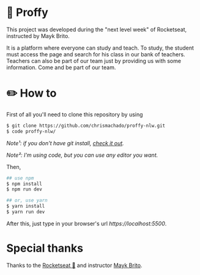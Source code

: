 # 📘 Proffy

This project was developed during the "next level week" of Rocketseat, instructed by Mayk Brito.

It is a platform where everyone can study and teach. To study, the student must access the page and search for his class in our bank of teachers. Teachers can also be part of our team just by providing us with some information. Come and be part of our team.

# ✏️ How to

First of all you'll need to clone this repository by using

```bash
$ git clone https://github.com/chrismachado/proffy-nlw.git
$ code proffy-nlw/
```

_Note¹: if you don't have git install, [check it out](https://git-scm.com/downloads)._

_Note²: I'm using code, but you can use any editor you want._

Then, 

```bash
## use npm
$ npm install 
$ npm run dev

## or, use yarn
$ yarn install
$ yarn run dev

```

After this, just type in your browser's url _https://localhost:5500_.

# Special thanks

Thanks to the [Rocketseat 🚀](https://github.com/Rocketseat) and instructor [Mayk Brito](https://github.com/maykbrito).
